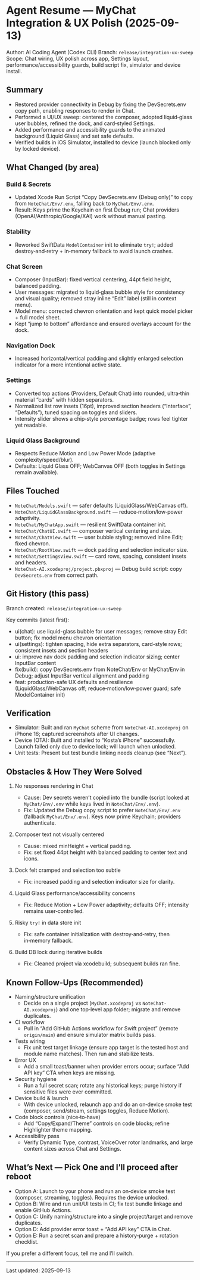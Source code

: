 # Agent Resume — MyChat Integration & UX Polish (2025-09-13)

Author: AI Coding Agent (Codex CLI)
Branch: `release/integration-ux-sweep`
Scope: Chat wiring, UX polish across app, Settings layout, performance/accessibility guards, build script fix, simulator and device install.

## Summary
- Restored provider connectivity in Debug by fixing the DevSecrets.env copy path, enabling responses to render in Chat.
- Performed a UI/UX sweep: centered the composer, adopted liquid‑glass user bubbles, refined the dock, and card‑styled Settings.
- Added performance and accessibility guards to the animated background (Liquid Glass) and set safe defaults.
- Verified builds in iOS Simulator, installed to device (launch blocked only by locked device).

## What Changed (by area)

### Build & Secrets
- Updated Xcode Run Script “Copy DevSecrets.env (Debug only)” to copy from `NoteChat/Env/.env`, falling back to `MyChat/Env/.env`.
- Result: Keys prime the Keychain on first Debug run; Chat providers (OpenAI/Anthropic/Google/XAI) work without manual pasting.

### Stability
- Reworked SwiftData `ModelContainer` init to eliminate `try!`; added destroy‑and‑retry + in‑memory fallback to avoid launch crashes.

### Chat Screen
- Composer (InputBar): fixed vertical centering, 44pt field height, balanced padding.
- User messages: migrated to liquid‑glass bubble style for consistency and visual quality; removed stray inline “Edit” label (still in context menu).
- Model menu: corrected chevron orientation and kept quick model picker + full model sheet.
- Kept “jump to bottom” affordance and ensured overlays account for the dock.

### Navigation Dock
- Increased horizontal/vertical padding and slightly enlarged selection indicator for a more intentional active state.

### Settings
- Converted top actions (Providers, Default Chat) into rounded, ultra‑thin material “cards” with hidden separators.
- Normalized list row insets (16pt), improved section headers (“Interface”, “Defaults”), tuned spacing on toggles and sliders.
- Intensity slider shows a chip‑style percentage badge; rows feel tighter yet readable.

### Liquid Glass Background
- Respects Reduce Motion and Low Power Mode (adaptive complexity/speed/blur).
- Defaults: Liquid Glass OFF; WebCanvas OFF (both toggles in Settings remain available).

## Files Touched
- `NoteChat/Models.swift` — safer defaults (LiquidGlass/WebCanvas off).
- `NoteChat/LiquidGlassBackground.swift` — reduce‑motion/low‑power adaptivity.
- `NoteChat/MyChatApp.swift` — resilient SwiftData container init.
- `NoteChat/ChatUI.swift` — composer vertical centering and size.
- `NoteChat/ChatView.swift` — user bubble styling; removed inline Edit; fixed chevron.
- `NoteChat/RootView.swift` — dock padding and selection indicator size.
- `NoteChat/SettingsView.swift` — card rows, spacing, consistent insets and headers.
- `NoteChat-AI.xcodeproj/project.pbxproj` — Debug build script: copy `DevSecrets.env` from correct path.

## Git History (this pass)
Branch created: `release/integration-ux-sweep`

Key commits (latest first):
- ui(chat): use liquid-glass bubble for user messages; remove stray Edit button; fix model menu chevron orientation
- ui(settings): tighten spacing, hide extra separators, card-style rows; consistent insets and section headers
- ui: improve nav dock padding and selection indicator sizing; center InputBar content
- fix(build): copy DevSecrets.env from NoteChat/Env or MyChat/Env in Debug; adjust InputBar vertical alignment and padding
- feat: production-safe UX defaults and resilience (LiquidGlass/WebCanvas off; reduce‑motion/low‑power guard; safe ModelContainer init)

## Verification
- Simulator: Built and ran `MyChat` scheme from `NoteChat-AI.xcodeproj` on iPhone 16; captured screenshots after UI changes.
- Device (OTA): Built and installed to “Kosta’s iPhone” successfully. Launch failed only due to device lock; will launch when unlocked.
- Unit tests: Present but test bundle linking needs cleanup (see “Next”).

## Obstacles & How They Were Solved
1. No responses rendering in Chat
   - Cause: Dev secrets weren’t copied into the bundle (script looked at `MyChat/Env/.env` while keys lived in `NoteChat/Env/.env`).
   - Fix: Updated the Debug copy script to prefer `NoteChat/Env/.env` (fallback `MyChat/Env/.env`). Keys now prime Keychain; providers authenticate.

2. Composer text not visually centered
   - Cause: mixed minHeight + vertical padding.
   - Fix: set fixed 44pt height with balanced padding to center text and icons.

3. Dock felt cramped and selection too subtle
   - Fix: increased padding and selection indicator size for clarity.

4. Liquid Glass performance/accessibility concerns
   - Fix: Reduce Motion + Low Power adaptivity; defaults OFF; intensity remains user‑controlled.

5. Risky `try!` in data store init
   - Fix: safe container initialization with destroy‑and‑retry, then in‑memory fallback.

6. Build DB lock during iterative builds
   - Fix: Cleaned project via xcodebuild; subsequent builds ran fine.

## Known Follow‑Ups (Recommended)
- Naming/structure unification
  - Decide on a single project (`MyChat.xcodeproj` vs `NoteChat-AI.xcodeproj`) and one top‑level app folder; migrate and remove duplicates.
- CI workflow
  - Pull in “Add GitHub Actions workflow for Swift project” (remote `origin/main`) and ensure simulator matrix builds pass.
- Tests wiring
  - Fix unit test target linkage (ensure app target is the tested host and module name matches). Then run and stabilize tests.
- Error UX
  - Add a small toast/banner when provider errors occur; surface “Add API key” CTA when keys are missing.
- Security hygiene
  - Run a full secret scan; rotate any historical keys; purge history if sensitive files were ever committed.
- Device build & launch
  - With device unlocked, relaunch app and do an on‑device smoke test (composer, send/stream, settings toggles, Reduce Motion).
- Code block controls (nice‑to‑have)
  - Add “Copy/Expand/Theme” controls on code blocks; refine Highlighter theme mapping.
- Accessibility pass
  - Verify Dynamic Type, contrast, VoiceOver rotor landmarks, and large content sizes across Chat and Settings.

## What’s Next — Pick One and I’ll proceed after reboot
- Option A: Launch to your phone and run an on‑device smoke test (composer, streaming, toggles). Requires the device unlocked.
- Option B: Wire and run unit/UI tests in CI; fix test bundle linkage and enable GitHub Actions.
- Option C: Unify naming/structure into a single project/target and remove duplicates.
- Option D: Add provider error toast + “Add API key” CTA in Chat.
- Option E: Run a secret scan and prepare a history‑purge + rotation checklist.

If you prefer a different focus, tell me and I’ll switch.

---
Last updated: 2025-09-13

